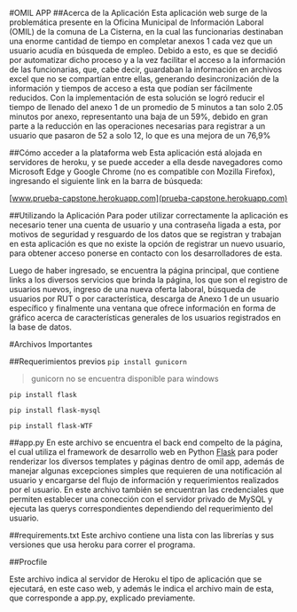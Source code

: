 
#OMIL APP
##Acerca de la Aplicación
Esta aplicación web surge de la problemática presente en la Oficina Municipal de Información Laboral (OMIL) de la comuna de La Cisterna, en la cual las funcionarias destinaban una enorme cantidad de tiempo en completar anexos 1 cada vez que un usuario acudía en búsqueda de empleo. Debido a esto, es que se decidió por automatizar dicho proceso y a la vez facilitar el acceso a la información de las funcionarias, que, cabe decir, guardaban la información en archivos excel que no se compartían entre ellas, generando desincronización de la información y tiempos de acceso a esta que podían ser fácilmente reducidos. Con la implementación de esta solución se logró reducir el tiempo de llenado del anexo 1 de un promedio de 5 minutos a tan solo 2.05 minutos por anexo, representanto una baja de un 59%, debido en gran parte a la reducción en las operaciones necesarias para registrar a un usuario que pasaron de 52 a solo 12, lo que es una mejora de un 76,9%

##Cómo acceder a la plataforma web
Esta aplicación está alojada en servidores de heroku, y se puede acceder a ella desde navegadores como Microsoft Edge y Google Chrome (no es compatible con Mozilla Firefox), ingresando el siguiente link en la barra de búsqueda:  

[www.prueba-capstone.herokuapp.com](prueba-capstone.herokuapp.com)


##Utilizando la Aplicación
Para poder utilizar correctamente la aplicación es necesario tener una cuenta de usuario y una contraseña ligada a esta, por motivos de seguridad y resguardo de los datos que se registran y trabajan en esta aplicación es que no existe la opción de registrar un nuevo usuario, para obtener acceso ponerse en contacto con los desarrolladores de esta.

Luego de haber ingresado, se encuentra la página principal, que contiene links a los diversos servicios que brinda la página, los que son el registro de usuarios nuevos, ingreso de una nueva oferta laboral, búsqueda de usuarios por RUT o por característica, descarga de Anexo 1 de un usuario específico y finalmente una ventana que ofrece información en forma de gráfico acerca de características generales de los usuarios registrados en la base de datos.

#Archivos Importantes

##Requerimientos previos 
`pip install gunicorn`
> gunicorn no se encuentra disponible para windows

`pip install flask`

`pip install flask-mysql`

`pip install flask-WTF`

##app.py
En este archivo se encuentra el back end compelto de la página, el cual utiliza el framework de desarrollo web en Python [Flask](https://flask.palletsprojects.com/en/1.1.x/)  para poder renderizar los diversos templates y páginas dentro de omil app, además de manejar algunas excepciones simples que requieren de una notificación al usuario y encargarse del flujo de información y requerimientos realizados por el usuario. En este archivo también se encuentran las credenciales que permiten establecer una conección con el servidor privado de MySQL y ejecuta las querys correspondientes dependiendo del requerimiento del usuario.

##requirements.txt
Este archivo contiene una lista con las librerías y sus versiones que usa heroku para correr el programa. 


##Procfile

Este archivo indica al servidor de Heroku el tipo de aplicación que se ejecutará, en este caso web, y además le indica el archivo main de esta, que corresponde a app.py, explicado previamente. 

